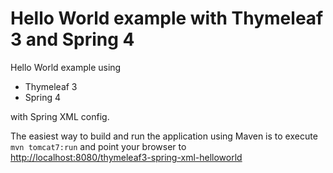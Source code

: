 Hello World example with Thymeleaf 3 and Spring 4
=================================================

Hello World example using

* Thymeleaf 3
* Spring 4

with Spring XML config.

The easiest way to build and run the application using Maven is to execute `mvn tomcat7:run` and
point your browser to [http://localhost:8080/thymeleaf3-spring-xml-helloworld](http://localhost:8080/thymeleaf3-spring-xml-helloworld)
